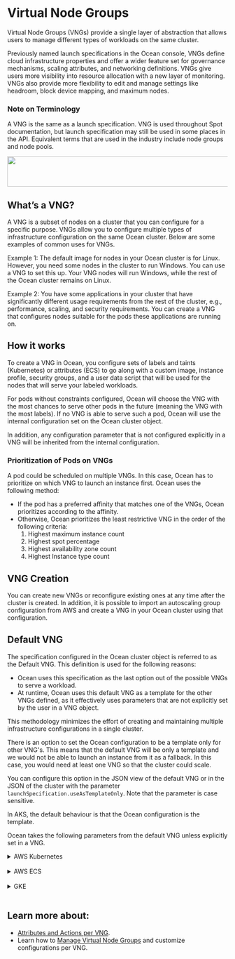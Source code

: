 # Virtual Node Groups

Virtual Node Groups (VNGs) provide a single layer of abstraction that allows users to manage different types of workloads on the same cluster.

Previously named launch specifications in the Ocean console, VNGs define cloud infrastructure properties and offer a wider feature set for governance mechanisms, scaling attributes, and networking definitions. VNGs give users more visibility into resource allocation with a new layer of monitoring. VNGs also provide more flexibility to edit and manage settings like headroom, block device mapping, and maximum nodes.

### Note on Terminology

A VNG is the same as a launch specification. VNG is used throughout Spot documentation, but launch specification may still be used in some places in the API. Equivalent terms that are used in the industry include node groups and node pools.

<img src="/ocean/_media/features-vngs-01.png" width="578" height="69" />

## What’s a VNG?

A VNG is a subset of nodes on a cluster that you can configure for a specific purpose. VNGs allow you to configure multiple types of infrastructure configuration on the same Ocean cluster. Below are some examples of common uses for VNGs.

Example 1: The default image for nodes in your Ocean cluster is for Linux. However, you need some nodes in the cluster to run Windows. You can use a VNG to set this up. Your VNG nodes will run Windows, while the rest of the Ocean cluster remains on Linux.

Example 2: You have some applications in your cluster that have significantly different usage requirements from the rest of the cluster, e.g., performance, scaling, and security requirements. You can create a VNG that configures nodes suitable for the pods these applications are running on.

## How it works

To create a VNG in Ocean, you configure sets of labels and taints (Kubernetes) or attributes (ECS) to go along with a custom image, instance profile, security groups, and a user data script that will be used for the nodes that will serve your labeled workloads.

For pods without constraints configured, Ocean will choose the VNG with the most chances to serve other pods in the future (meaning the VNG with the most labels). If no VNG is able to serve such a pod, Ocean will use the internal configuration set on the Ocean cluster object.

In addition, any configuration parameter that is not configured explicitly in a VNG will be inherited from the internal configuration.

### Prioritization of Pods on VNGs

A pod could be scheduled on multiple VNGs. In this case, Ocean has to prioritize on which VNG to launch an instance first. Ocean uses the following method:

- If the pod has a preferred affinity that matches one of the VNGs, Ocean prioritizes according to the affinity.
- Otherwise, Ocean prioritizes the least restrictive VNG in the order of the following criteria:
  1. Highest maximum instance count
  2. Highest spot percentage
  3. Highest availability zone count
  4. Highest Instance type count

## VNG Creation

You can create new VNGs or reconfigure existing ones at any time after the cluster is created. In addition, it is possible to import an autoscaling group configuration from AWS and create a VNG in your Ocean cluster using that configuration.

## Default VNG

The specification configured in the Ocean cluster object is referred to as the Default VNG. This definition is used for the following reasons:

- Ocean uses this specification as the last option out of the possible VNGs to serve a workload.
- At runtime, Ocean uses this default VNG as a template for the other VNGs defined, as it effectively uses parameters that are not explicitly set by the user in a VNG object.

This methodology minimizes the effort of creating and maintaining multiple infrastructure configurations in a single cluster.

There is an option to set the Ocean configuration to be a template only for other VNG's. This means that the default VNG will be only a template and we would not be able to launch an instance from it as a fallback. In this case, you would need at least one VNG so that the cluster could scale.

You can configure this option in the JSON view of the default VNG or in the JSON of the cluster with the parameter `launchSpecification.useAsTemplateOnly`. Note that the parameter is case sensitive.

In AKS, the default behaviour is that the Ocean configuration is the template.

Ocean takes the following parameters from the default VNG unless explicitly set in a VNG.

<details>
  <summary markdown="span">AWS Kubernetes</summary>

- Image
- Instance profile
- Instance types
- Minimum nodes per VNG
- Root volume size
- Security groups
- Subnets
- Tags
- User data

</details><br>

<details>
  <summary markdown="span">AWS ECS</summary>

- Block device mapping
- Image
- Instance profile
- Instance types
- Root volume size
- Security groups
- Subnets
- Tags
- User data

</details><br>

<details>
  <summary markdown="span">GKE</summary>

- Availability zone
- Image
- Instance types
- Minimum nodes per VNG
- Root volume size

</details><br>

## Learn more about:

- [Attributes and Actions per VNG](ocean/features/vngs/attributes-and-actions-per-vng).
- Learn how to [Manage Virtual Node Groups](ocean/tutorials/manage-virtual-node-groups.md) and customize configurations per VNG.
